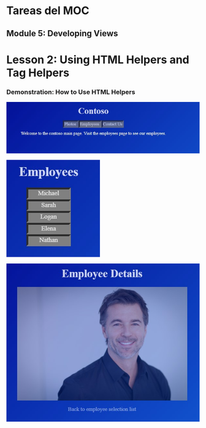 # Tareas del MOC

## Module 5: Developing Views

# Lesson 2: Using HTML Helpers and Tag Helpers

### Demonstration: How to Use HTML Helpers

![](./img/Captura1.jpg)



![](./img/Captura2.jpg)



![](./img/Captura3.jpg)